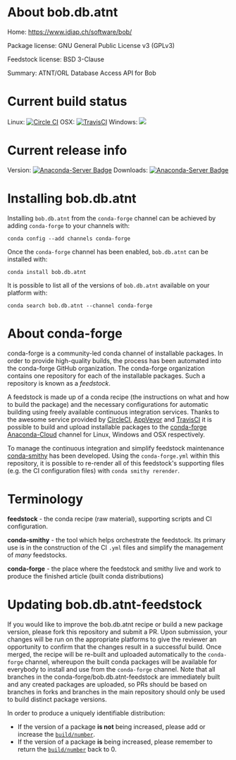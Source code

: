 About bob.db.atnt
=================

Home: https://www.idiap.ch/software/bob/

Package license: GNU General Public License v3 (GPLv3)

Feedstock license: BSD 3-Clause

Summary: ATNT/ORL Database Access API for Bob



Current build status
====================

Linux: [![Circle CI](https://circleci.com/gh/conda-forge/bob.db.atnt-feedstock.svg?style=shield)](https://circleci.com/gh/conda-forge/bob.db.atnt-feedstock)
OSX: [![TravisCI](https://travis-ci.org/conda-forge/bob.db.atnt-feedstock.svg?branch=master)](https://travis-ci.org/conda-forge/bob.db.atnt-feedstock)
Windows: ![](https://cdn.rawgit.com/conda-forge/conda-smithy/90845bba35bec53edac7a16638aa4d77217a3713/conda_smithy/static/disabled.svg)

Current release info
====================
Version: [![Anaconda-Server Badge](https://anaconda.org/conda-forge/bob.db.atnt/badges/version.svg)](https://anaconda.org/conda-forge/bob.db.atnt)
Downloads: [![Anaconda-Server Badge](https://anaconda.org/conda-forge/bob.db.atnt/badges/downloads.svg)](https://anaconda.org/conda-forge/bob.db.atnt)

Installing bob.db.atnt
======================

Installing `bob.db.atnt` from the `conda-forge` channel can be achieved by adding `conda-forge` to your channels with:

```
conda config --add channels conda-forge
```

Once the `conda-forge` channel has been enabled, `bob.db.atnt` can be installed with:

```
conda install bob.db.atnt
```

It is possible to list all of the versions of `bob.db.atnt` available on your platform with:

```
conda search bob.db.atnt --channel conda-forge
```


About conda-forge
=================

conda-forge is a community-led conda channel of installable packages.
In order to provide high-quality builds, the process has been automated into the
conda-forge GitHub organization. The conda-forge organization contains one repository
for each of the installable packages. Such a repository is known as a *feedstock*.

A feedstock is made up of a conda recipe (the instructions on what and how to build
the package) and the necessary configurations for automatic building using freely
available continuous integration services. Thanks to the awesome service provided by
[CircleCI](https://circleci.com/), [AppVeyor](http://www.appveyor.com/)
and [TravisCI](https://travis-ci.org/) it is possible to build and upload installable
packages to the [conda-forge](https://anaconda.org/conda-forge)
[Anaconda-Cloud](http://docs.anaconda.org/) channel for Linux, Windows and OSX respectively.

To manage the continuous integration and simplify feedstock maintenance
[conda-smithy](http://github.com/conda-forge/conda-smithy) has been developed.
Using the ``conda-forge.yml`` within this repository, it is possible to re-render all of
this feedstock's supporting files (e.g. the CI configuration files) with ``conda smithy rerender``.


Terminology
===========

**feedstock** - the conda recipe (raw material), supporting scripts and CI configuration.

**conda-smithy** - the tool which helps orchestrate the feedstock.
                   Its primary use is in the construction of the CI ``.yml`` files
                   and simplify the management of *many* feedstocks.

**conda-forge** - the place where the feedstock and smithy live and work to
                  produce the finished article (built conda distributions)


Updating bob.db.atnt-feedstock
==============================

If you would like to improve the bob.db.atnt recipe or build a new
package version, please fork this repository and submit a PR. Upon submission,
your changes will be run on the appropriate platforms to give the reviewer an
opportunity to confirm that the changes result in a successful build. Once
merged, the recipe will be re-built and uploaded automatically to the
`conda-forge` channel, whereupon the built conda packages will be available for
everybody to install and use from the `conda-forge` channel.
Note that all branches in the conda-forge/bob.db.atnt-feedstock are
immediately built and any created packages are uploaded, so PRs should be based
on branches in forks and branches in the main repository should only be used to
build distinct package versions.

In order to produce a uniquely identifiable distribution:
 * If the version of a package **is not** being increased, please add or increase
   the [``build/number``](http://conda.pydata.org/docs/building/meta-yaml.html#build-number-and-string).
 * If the version of a package **is** being increased, please remember to return
   the [``build/number``](http://conda.pydata.org/docs/building/meta-yaml.html#build-number-and-string)
   back to 0.
